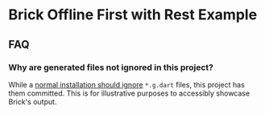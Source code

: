 # Brick Offline First with Rest Example

## FAQ

### Why are generated files not ignored in this project?

While a [normal installation should ignore](https://github.com/GetDutchie/brick#recommended-but-optional) `*.g.dart` files, this project has them committed. This is for illustrative purposes to accessibly showcase Brick's output.
